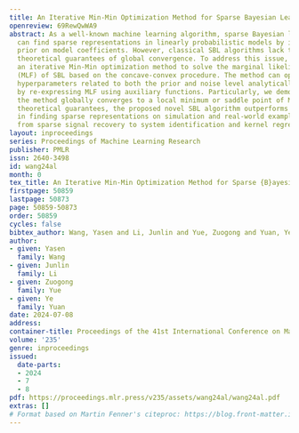 ```yaml
---
title: An Iterative Min-Min Optimization Method for Sparse Bayesian Learning
openreview: 69RewQwWA9
abstract: As a well-known machine learning algorithm, sparse Bayesian learning (SBL)
  can find sparse representations in linearly probabilistic models by imposing a sparsity-promoting
  prior on model coefficients. However, classical SBL algorithms lack the essential
  theoretical guarantees of global convergence. To address this issue, we propose
  an iterative Min-Min optimization method to solve the marginal likelihood function
  (MLF) of SBL based on the concave-convex procedure. The method can optimize the
  hyperparameters related to both the prior and noise level analytically at each iteration
  by re-expressing MLF using auxiliary functions. Particularly, we demonstrate that
  the method globally converges to a local minimum or saddle point of MLF. With rigorous
  theoretical guarantees, the proposed novel SBL algorithm outperforms classical ones
  in finding sparse representations on simulation and real-world examples, ranging
  from sparse signal recovery to system identification and kernel regression.
layout: inproceedings
series: Proceedings of Machine Learning Research
publisher: PMLR
issn: 2640-3498
id: wang24al
month: 0
tex_title: An Iterative Min-Min Optimization Method for Sparse {B}ayesian Learning
firstpage: 50859
lastpage: 50873
page: 50859-50873
order: 50859
cycles: false
bibtex_author: Wang, Yasen and Li, Junlin and Yue, Zuogong and Yuan, Ye
author:
- given: Yasen
  family: Wang
- given: Junlin
  family: Li
- given: Zuogong
  family: Yue
- given: Ye
  family: Yuan
date: 2024-07-08
address:
container-title: Proceedings of the 41st International Conference on Machine Learning
volume: '235'
genre: inproceedings
issued:
  date-parts:
  - 2024
  - 7
  - 8
pdf: https://proceedings.mlr.press/v235/assets/wang24al/wang24al.pdf
extras: []
# Format based on Martin Fenner's citeproc: https://blog.front-matter.io/posts/citeproc-yaml-for-bibliographies/
---
```

